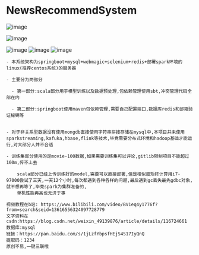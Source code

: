 # NewsRecommendSystem
![image](https://user-images.githubusercontent.com/65523997/230300643-b837e9b9-5562-425b-8d60-ad21cb05a573.png)

![image](https://user-images.githubusercontent.com/65523997/230300367-6d22f08e-f2e7-40a7-8a6e-e5da667e51d6.png)

![image](https://user-images.githubusercontent.com/65523997/230298837-d8b0d82f-85d5-48b5-acf3-2d6d9f9e8c8a.png)
![image](https://user-images.githubusercontent.com/65523997/230299202-ee9d70b8-ee9d-4014-bc13-ed99f9166ca4.png)
![image](https://user-images.githubusercontent.com/65523997/230299658-cfa8cc18-30c7-426b-8abf-25fe030c8ac2.png)


    - 本系统架构为springboot+mysql+webmagic+selenium+redis+部署spark环境的linux(推荐centos系统)的服务器
    
    - 主要分为两部分
    
      - 第一部分:scala部分用于模型训练以及数据预处理,包依赖管理使用sbt,冲突管理代码全部在内
      
      - 第二部分:springboot使用maven包依赖管理,需要自己配置端口,数据库redis和邮箱验证秘钥等
      

    - 对于非关系型数据没有使用mongdb直接使用字符串拼接存储在mysql中,本项目并未使用sparkstreaming,kafuka,hbase,flink等技术,毕竟需要分布式环境和hadoop基础才能运行,对大部分人并不合适

    - 训练集部分使用的是movie-100数据,如果需要训练集可以评论,gitlib限制项目不能超过100m,传不上去

        scala部分已经上传训练好的model,需要可以直接部署,但是相似度矩阵计算用i7-97000尝试了三天,一天12个小时,每次都遇到各种各样的问题,最后遇到gc丢失最先gdbc对象,就不想再等了,毕竟spark为集群准备的,
        单机性能再高也无济于事

    视频教程在b站: https://www.bilibili.com/video/BV1eq4y1776f?from=search&seid=13616556324097728779
    文字资料在csdn:https://blog.csdn.net/weixin_49139876/article/details/116724661
    数据库:mysql
    链接：https://pan.baidu.com/s/1jLzfYbpsfHEjS4S17IyQnQ 
    提取码：1234 
    原创不易,一键三联哦

